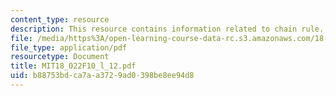 ```yaml
---
content_type: resource
description: This resource contains information related to chain rule.
file: /media/https%3A/open-learning-course-data-rc.s3.amazonaws.com/18-022-calculus-of-several-variables-fall-2010/b88753bdca7aa3729ad0398be8ee94d8_MIT18_022F10_l_12.pdf
file_type: application/pdf
resourcetype: Document
title: MIT18_022F10_l_12.pdf
uid: b88753bd-ca7a-a372-9ad0-398be8ee94d8
---
```


